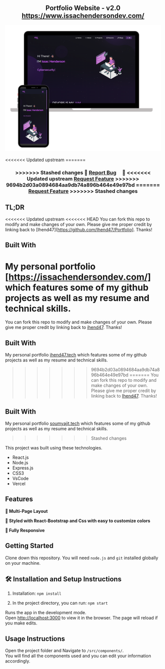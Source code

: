 <h2 align="center">
  Portfolio Website - v2.0<br/>
  <a href="https://catnip-moustache-356.notion.site/Portfolio-Blog-28e81ca52dc54445900249fe715c5dfc" target="_blank">https://www.issachendersondev.com/</a>
</h2>
<div align="center">
  <img alt="Demo" src="./Images/readme-img1.png" />
</div>

<br/>
<<<<<<< Updated upstream
=======

<h3 align="center">
>>>>>>> Stashed changes
    🔹
    <a href="https://github.com/ihend47/Portfolio/issues">Report Bug</a> &nbsp; &nbsp;
    🔹
<<<<<<< Updated upstream
    <a href="https://github.com/ihend47/Portfolio/issues">Request Feature</a>
>>>>>>> 9694b2d03a0894684aa9db74a896b464e49e97bd
=======
    <a href="https://github.com/Ihend47/Portfolio.git">Request Feature</a>
>>>>>>> Stashed changes
</h3>

## TL;DR

<<<<<<< Updated upstream
<<<<<<< HEAD
You can fork this repo to modify and make changes of your own. Please give me proper credit by linking back to [Ihend47](https://github.com/Ihend47/Portfolio]. Thanks!

## Built With

My personal portfolio <a href="https://issachendersondev.com/" target="_blank">[https://issachendersondev.com/]</a> which features some of my github projects as well as my resume and technical skills.<br/>
=======
You can fork this repo to modify and make changes of your own. Please give me proper credit by linking back to [ihend47](https://github.com/ihend47/Portfolio). Thanks!

## Built With

My personal portfolio <a href="https://ihend47.vercel.app/" target="_blank">ihend47.tech</a> which features some of my github projects as well as my resume and technical skills.<br/>
>>>>>>> 9694b2d03a0894684aa9db74a896b464e49e97bd
=======
You can fork this repo to modify and make changes of your own. Please give me proper credit by linking back to [Ihend47](https://github.com/Ihend47/Portfolio). Thanks!

## Built With

My personal portfolio <a href="https://issachendersondev.com/" target="_blank">soumyajit.tech</a> which features some of my github projects as well as my resume and technical skills.<br/>
>>>>>>> Stashed changes

This project was built using these technologies.

- React.js
- Node.js
- Express.js
- CSS3
- VsCode
- Vercel

## Features

**📖 Multi-Page Layout**

**🎨 Styled with React-Bootstrap and Css with easy to customize colors**

**📱 Fully Responsive**

## Getting Started

Clone down this repository. You will need `node.js` and `git` installed globally on your machine.

## 🛠 Installation and Setup Instructions

1. Installation: `npm install`

2. In the project directory, you can run: `npm start`

Runs the app in the development mode.\
Open [http://localhost:3000](http://localhost:3000) to view it in the browser.
The page will reload if you make edits.

## Usage Instructions

Open the project folder and Navigate to `/src/components/`. <br/>
You will find all the components used and you can edit your information accordingly.

### 
